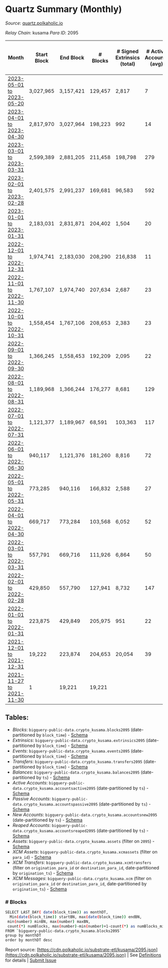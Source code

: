 # Quartz Summary (Monthly)

_Source_: [quartz.polkaholic.io](https://quartz.polkaholic.io)

*Relay Chain*: kusama
*Para ID*: 2095



| Month | Start Block | End Block | # Blocks | # Signed Extrinsics (total) | # Active Accounts (avg) | # Addresses with Balances (max) | Issues |
| ----- | ----------- | --------- | -------- | --------------------------- | ----------------------- | ------------------------------- | ------ |
| [2023-05-01 to 2023-05-20](/kusama/2095-quartz/2023-05-31.md) | 3,027,965 | 3,157,421 | 129,457 | 2,817 | 7 | 80,163 | -   |   
| [2023-04-01 to 2023-04-30](/kusama/2095-quartz/2023-04-30.md) | 2,817,970 | 3,027,964 | 198,223 | 992 | 14 | 80,140 | - 11,772 (5.61%) |   
| [2023-03-01 to 2023-03-31](/kusama/2095-quartz/2023-03-31.md) | 2,599,389 | 2,881,205 | 211,458 | 198,798 | 279 | 80,109 | - 70,359 (24.97%) |   
| [2023-02-01 to 2023-02-28](/kusama/2095-quartz/2023-02-28.md) | 2,401,575 | 2,991,237 | 169,681 | 96,583 | 592 | 72,064 | - 419,982 (71.22%) |   
| [2023-01-01 to 2023-01-31](/kusama/2095-quartz/2023-01-31.md) | 2,183,031 | 2,831,871 | 204,402 | 1,504 | 20 | 72,011 | - 444,439 (68.50%) |   
| [2022-12-01 to 2022-12-31](/kusama/2095-quartz/2022-12-31.md) | 1,974,741 | 2,183,030 | 208,290 | 216,838 | 11 | 71,960 | -   |   
| [2022-11-01 to 2022-11-30](/kusama/2095-quartz/2022-11-30.md) | 1,767,107 | 1,974,740 | 207,634 | 2,687 | 23 | 15,832 | -   |   
| [2022-10-01 to 2022-10-31](/kusama/2095-quartz/2022-10-31.md) | 1,558,454 | 1,767,106 | 208,653 | 2,383 | 23 | 15,566 | -   |   
| [2022-09-01 to 2022-09-30](/kusama/2095-quartz/2022-09-30.md) | 1,366,245 | 1,558,453 | 192,209 | 2,095 | 22 | 15,413 | -   |   
| [2022-08-01 to 2022-08-31](/kusama/2095-quartz/2022-08-31.md) | 1,189,968 | 1,366,244 | 176,277 | 8,681 | 129 | 15,332 | -   |   
| [2022-07-01 to 2022-07-31](/kusama/2095-quartz/2022-07-31.md) | 1,121,377 | 1,189,967 | 68,591 | 103,363 | 117 | 13,103 | -   |   
| [2022-06-01 to 2022-06-30](/kusama/2095-quartz/2022-06-30.md) | 940,117 | 1,121,376 | 181,260 | 8,816 | 72 | 13,091 | -   |   
| [2022-05-01 to 2022-05-31](/kusama/2095-quartz/2022-05-31.md) | 773,285 | 940,116 | 166,832 | 2,588 | 27 | 11,838 | -   |   
| [2022-04-01 to 2022-04-30](/kusama/2095-quartz/2022-04-30.md) | 669,717 | 773,284 | 103,568 | 6,052 | 52 | 11,764 | -   |   
| [2022-03-01 to 2022-03-31](/kusama/2095-quartz/2022-03-31.md) | 557,791 | 669,716 | 111,926 | 6,864 | 50 | 11,643 | -   |   
| [2022-02-01 to 2022-02-28](/kusama/2095-quartz/2022-02-28.md) | 429,850 | 557,790 | 127,941 | 8,732 | 147 | 11,258 | -   |   
| [2022-01-01 to 2022-01-31](/kusama/2095-quartz/2022-01-31.md) | 223,875 | 429,849 | 205,975 | 951 | 22 | 9,367 | -   |   
| [2021-12-01 to 2021-12-31](/kusama/2095-quartz/2021-12-31.md) | 19,222 | 223,874 | 204,653 | 20,054 | 39 | 9,209 | -   |   
| [2021-11-27 to 2021-11-30](/kusama/2095-quartz/2021-11-30.md) | 1 | 19,221 | 19,221 |  |  | 4 | -   |   

## Tables:

* _Blocks_: `bigquery-public-data.crypto_kusama.blocks2095` (date-partitioned by `block_time`) - [Schema](/schema/balances.json)
* _Extrinsics_: `bigquery-public-data.crypto_kusama.extrinsics2095` (date-partitioned by `block_time`) - [Schema](/schema/extrinsics.json)
* _Events_: `bigquery-public-data.crypto_kusama.events2095` (date-partitioned by `block_time`) - [Schema](/schema/events.json)
* _Transfers_: `bigquery-public-data.crypto_kusama.transfers2095` (date-partitioned by `block_time`) - [Schema](/schema/transfers.json)
* _Balances_: `bigquery-public-data.crypto_kusama.balances2095` (date-partitioned by `ts`) - [Schema](/schema/balances.json)
* _Active Accounts_: `bigquery-public-data.crypto_kusama.accountsactive2095` (date-partitioned by `ts`) - [Schema](/schema/accountsactive.json)
* _Passive Accounts_: `bigquery-public-data.crypto_kusama.accountspassive2095` (date-partitioned by `ts`) - [Schema](/schema/accountspassive.json)
* _New Accounts_: `bigquery-public-data.crypto_kusama.accountsnew2095` (date-partitioned by `ts`) - [Schema](/schema/accountsnew.json)
* _Reaped Accounts_: `bigquery-public-data.crypto_kusama.accountsreaped2095` (date-partitioned by `ts`) - [Schema](/schema/accountsreaped.json)
* _Assets_: `bigquery-public-data.crypto_kusama.assets` (filter on `2095`) - [Schema](/schema/assets.json)
* _XCM Assets_: `bigquery-public-data.crypto_kusama.xcmassets` (filter on `para_id`) - [Schema](/schema/xcmassets.json)
* _XCM Transfers_: `bigquery-public-data.crypto_kusama.xcmtransfers` (filter on `origination_para_id` or `destination_para_id`, date-partitioned by `origination_ts`) - [Schema](/schema/xcmtransfers.json)
* _XCM Messages_: `bigquery-public-data.crypto_kusama.xcm` (filter on `origination_para_id` or `destination_para_id`, date-partitioned by `origination_ts`) - [Schema](/schema/xcm.json)

### # Blocks
```bash
SELECT LAST_DAY( date(block_time)) as monthDT,
  Min(date(block_time)) startBN, max(date(block_time)) endBN, 
 min(number) minBN, max(number) maxBN, 
 count(*) numBlocks, max(number)-min(number)+1-count(*) as numBlocks_missing 
FROM `bigquery-public-data.crypto_kusama.blocks2095` 
group by monthDT 
order by monthDT desc
```


Report source: [https://cdn.polkaholic.io/substrate-etl/kusama/2095.json](https://cdn.polkaholic.io/substrate-etl/kusama/2095.json) | See [Definitions](/DEFINITIONS.md) for details | [Submit Issue](https://github.com/colorfulnotion/substrate-etl/issues)
